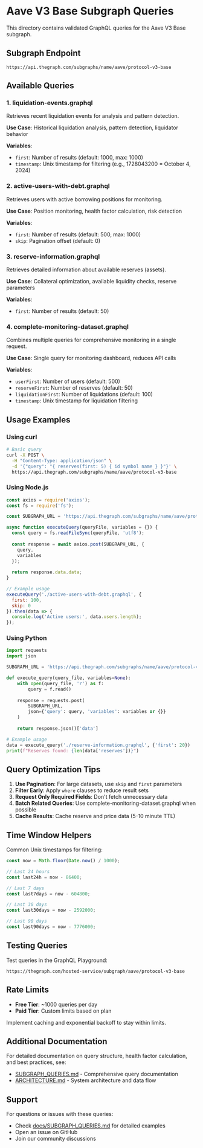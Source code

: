 # Aave V3 Base Subgraph Queries

This directory contains validated GraphQL queries for the Aave V3 Base subgraph.

## Subgraph Endpoint

```
https://api.thegraph.com/subgraphs/name/aave/protocol-v3-base
```

## Available Queries

### 1. liquidation-events.graphql
Retrieves recent liquidation events for analysis and pattern detection.

**Use Case**: Historical liquidation analysis, pattern detection, liquidator behavior

**Variables**:
- `first`: Number of results (default: 1000, max: 1000)
- `timestamp`: Unix timestamp for filtering (e.g., 1728043200 = October 4, 2024)

### 2. active-users-with-debt.graphql
Retrieves users with active borrowing positions for monitoring.

**Use Case**: Position monitoring, health factor calculation, risk detection

**Variables**:
- `first`: Number of results (default: 500, max: 1000)
- `skip`: Pagination offset (default: 0)

### 3. reserve-information.graphql
Retrieves detailed information about available reserves (assets).

**Use Case**: Collateral optimization, available liquidity checks, reserve parameters

**Variables**:
- `first`: Number of results (default: 50)

### 4. complete-monitoring-dataset.graphql
Combines multiple queries for comprehensive monitoring in a single request.

**Use Case**: Single query for monitoring dashboard, reduces API calls

**Variables**:
- `userFirst`: Number of users (default: 500)
- `reserveFirst`: Number of reserves (default: 50)
- `liquidationFirst`: Number of liquidations (default: 100)
- `timestamp`: Unix timestamp for liquidation filtering

## Usage Examples

### Using curl

```bash
# Basic query
curl -X POST \
  -H "Content-Type: application/json" \
  -d '{"query": "{ reserves(first: 5) { id symbol name } }"}' \
  https://api.thegraph.com/subgraphs/name/aave/protocol-v3-base
```

### Using Node.js

```javascript
const axios = require('axios');
const fs = require('fs');

const SUBGRAPH_URL = 'https://api.thegraph.com/subgraphs/name/aave/protocol-v3-base';

async function executeQuery(queryFile, variables = {}) {
  const query = fs.readFileSync(queryFile, 'utf8');
  
  const response = await axios.post(SUBGRAPH_URL, {
    query,
    variables
  });
  
  return response.data.data;
}

// Example usage
executeQuery('./active-users-with-debt.graphql', {
  first: 100,
  skip: 0
}).then(data => {
  console.log('Active users:', data.users.length);
});
```

### Using Python

```python
import requests
import json

SUBGRAPH_URL = 'https://api.thegraph.com/subgraphs/name/aave/protocol-v3-base'

def execute_query(query_file, variables=None):
    with open(query_file, 'r') as f:
        query = f.read()
    
    response = requests.post(
        SUBGRAPH_URL,
        json={'query': query, 'variables': variables or {}}
    )
    
    return response.json()['data']

# Example usage
data = execute_query('./reserve-information.graphql', {'first': 20})
print(f"Reserves found: {len(data['reserves'])}")
```

## Query Optimization Tips

1. **Use Pagination**: For large datasets, use `skip` and `first` parameters
2. **Filter Early**: Apply `where` clauses to reduce result sets
3. **Request Only Required Fields**: Don't fetch unnecessary data
4. **Batch Related Queries**: Use complete-monitoring-dataset.graphql when possible
5. **Cache Results**: Cache reserve and price data (5-10 minute TTL)

## Time Window Helpers

Common Unix timestamps for filtering:

```javascript
const now = Math.floor(Date.now() / 1000);

// Last 24 hours
const last24h = now - 86400;

// Last 7 days
const last7days = now - 604800;

// Last 30 days
const last30days = now - 2592000;

// Last 90 days
const last90days = now - 7776000;
```

## Testing Queries

Test queries in the GraphQL Playground:
```
https://thegraph.com/hosted-service/subgraph/aave/protocol-v3-base
```

## Rate Limits

- **Free Tier**: ~1000 queries per day
- **Paid Tier**: Custom limits based on plan

Implement caching and exponential backoff to stay within limits.

## Additional Documentation

For detailed documentation on query structure, health factor calculation, and best practices, see:
- [SUBGRAPH_QUERIES.md](../docs/SUBGRAPH_QUERIES.md) - Comprehensive query documentation
- [ARCHITECTURE.md](../docs/ARCHITECTURE.md) - System architecture and data flow

## Support

For questions or issues with these queries:
- Check [docs/SUBGRAPH_QUERIES.md](../docs/SUBGRAPH_QUERIES.md) for detailed examples
- Open an issue on GitHub
- Join our community discussions

